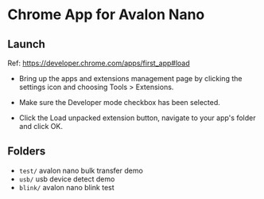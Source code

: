 # Chrome App for Avalon Nano

## Launch
Ref: https://developer.chrome.com/apps/first_app#load

* Bring up the apps and extensions management page by clicking the settings icon and choosing Tools > Extensions.

* Make sure the Developer mode checkbox has been selected.

* Click the Load unpacked extension button, navigate to your app's folder and click OK.

## Folders

* `test/`   avalon nano bulk transfer demo
* `usb/`    usb device detect demo
* `blink/`  avalon nano blink test

